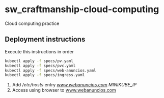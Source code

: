 # sw_craftmanship-cloud-computing
Cloud computing practice

## Deployment instructions
Execute this instructions in order

```bash
kubectl apply -f specs/pv.yaml
kubectl apply -f specs/pvc.yaml
kubectl apply -f specs/web-anuncios.yaml
kubectl apply -f specs/ingress.yaml
```

1. Add */etc/hosts* entry *www.webanuncios.com MINIKUBE_IP*
2. Access using browser to www.webanuncios.com
